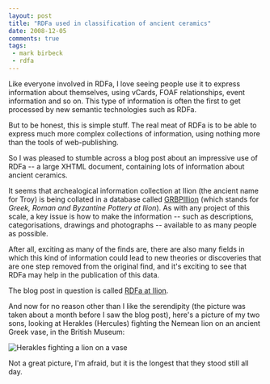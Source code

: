 ```yaml
---
layout: post
title: "RDFa used in classification of ancient ceramics"
date: 2008-12-05
comments: true
tags:
 - mark birbeck
 - rdfa
---
```

Like everyone involved in RDFa, I love seeing people use it to express
information about themselves, using vCards, FOAF relationships, event
information and so on. This type of information is often the first to get
processed by new semantic technologies such as RDFa.

<!-- more -->

  
But to be honest, this is simple stuff. The real meat of RDFa is to be able to
express much more complex collections of information, using nothing more than
the tools of web-publishing.

  
So I was pleased to stumble across a blog post about an impressive use of RDFa
-- a large XHTML document, containing lots of information about ancient
ceramics.

  
It seems that archealogical information collection at Ilion (the ancient name
for Troy) is being collated in a database called
[GRBPIllion](http://classics.uc.edu/troy/grbpottery/) (which stands for
_Greek, Roman and Byzantine Pottery at Ilion_). As with any project of this
scale, a key issue is how to make the information -- such as descriptions,
categorisations, drawings and photographs -- available to as many people as
possible.

  
After all, exciting as many of the finds are, there are also many fields in
which this kind of information could lead to new theories or discoveries that
are one step removed from the original find, and it's exciting to see that
RDFa may help in the publication of this data.

  
The blog post in question is called [RDFa at
Ilion](http://mediterraneanceramics.blogspot.com/2008/12/rdfa-at-ilion.html).

  
And now for no reason other than I like the serendipity (the picture was taken
about a month before I saw the blog post), here's a picture of my two sons,
looking at Herakles (Hercules) fighting the Nemean lion on an ancient Greek
vase, in the British Museum:

  
![Herakles fighting a lion on a vase](/files/IMG_0086.jpg)

  
Not a great picture, I'm afraid, but it is the longest that they stood still
all day.

